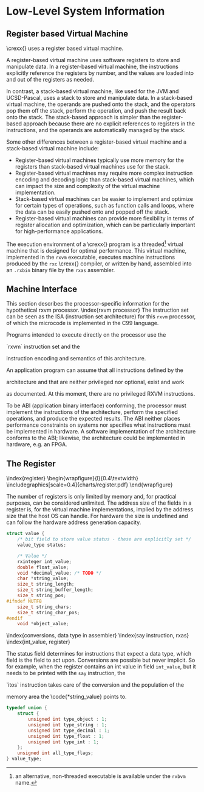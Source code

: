 # Low-Level System Information

## Register based Virtual Machine
\crexx{} uses a register based virtual machine.

A register-based virtual machine uses software registers to store and manipulate data. In a register-based virtual machine, the instructions explicitly reference the registers by number, and the values are loaded into and out of the registers as needed.

In contrast, a stack-based virtual machine, like used for the JVM and UCSD-Pascal, uses a stack to store and manipulate data. In a stack-based virtual machine, the operands are pushed onto the stack, and the operators pop them off the stack, perform the operation, and push the result back onto the stack. The stack-based approach is simpler than the register-based approach because there are no explicit references to registers in the instructions, and the operands are automatically managed by the stack.

Some other differences between a register-based virtual machine and a stack-based virtual machine include:

- Register-based virtual machines typically use more memory for the registers than stack-based virtual machines use for the stack.
- Register-based virtual machines may require more complex instruction encoding and decoding logic than stack-based virtual machines, which can impact the size and complexity of the virtual machine implementation.
- Stack-based virtual machines can be easier to implement and optimize for certain types of operations, such as function calls and loops, where the data can be easily pushed onto and popped off the stack.
- Register-based virtual machines can provide more flexibility in terms of register allocation and optimization, which can be particularly important for high-performance applications.

The execution environment of a \crexx{} program is a
threaded[^threaded] virtual
machine that is designed for optimal performance. This virtual
machine, implemented in the ```rxvm``` executable, executes
machine instructions produced by the ```rxc``` \crexx{}
compiler, or written by hand, assembled into an ```.rxbin``` binary file by
the ```rxas``` assembler.

[^threaded]: an alternative, non-threaded executable is available under the ```rxbvm``` name.

## Machine Interface

This section describes the processor-specific information for the
hypothetical rxvm processor. \index{rxvm processor} The instruction set can be seen as the <!--index-->ISA (instruction set architecture) for this ```rxvm``` processor, of which the microcode is implemented in the C99 language.

Programs intended to execute directly on the processor use the
<!--index-->`rxvm` instruction set and the
instruction encoding and semantics of this architecture.

An application program can assume that all instructions defined by the
<!--index-->architecture and that are neither privileged nor optional, exist and work
as documented. At this moment, there are no <!--index-->privileged RXVM instructions.

To be ABI (application binary interface) conforming, the processor must implement the instructions of
the architecture, perform the specified operations, and produce the
expected results. The ABI neither places performance constraints on
systems nor specifies what instructions must be implemented in
hardware.  A software implementation of the architecture conforms to
the ABI; likewise, the architecture could be implemented in hardware,
e.g. an <!--index-->FPGA.

## The Register

\index{register}
\begin{wrapfigure}{l}{0.4\textwidth}
\includegraphics[scale=0.4]{charts/register.pdf}
\end{wrapfigure}

The number of registers is only limited by memory and, for
practical purposes, can be considered unlimited. The address size of
the fields in a register is, for the virtual machine implementations,
implied by the address size that the host OS can handle. For hardware
the size is undefined and can follow the hardware address generation
capacity.

```c <!--register.c-->
struct value {
    /* bit field to store value status - these are explicitly set */
    value_type status;

    /* Value */
    rxinteger int_value;
    double float_value;
    void *decimal_value; /* TODO */
    char *string_value;
    size_t string_length;
    size_t string_buffer_length;
    size_t string_pos;
#ifndef NUTF8
    size_t string_chars;
    size_t string_char_pos;
#endif
    void *object_value;
```

\index{conversions, data type in assembler}
\index{say instruction, rxas}
\index{int_value, register}

The status field determines for instructions that expect a data type,
which field is the field to act upon. Conversions are possible but
never implicit. So for example, when the register contains an int
value in field `int_value`, but it needs to be printed with the
`say` instruction, the
<!--index-->`itos` instruction takes care of the conversion and the population of the
memory area the \code{*string_value} points to. 

```c <!--statusfield.c-->
typedef union {
    struct {
        unsigned int type_object : 1;
        unsigned int type_string : 1;
        unsigned int type_decimal : 1;
        unsigned int type_float : 1;
        unsigned int type_int : 1;
    };
    unsigned int all_type_flags;
} value_type;
```

